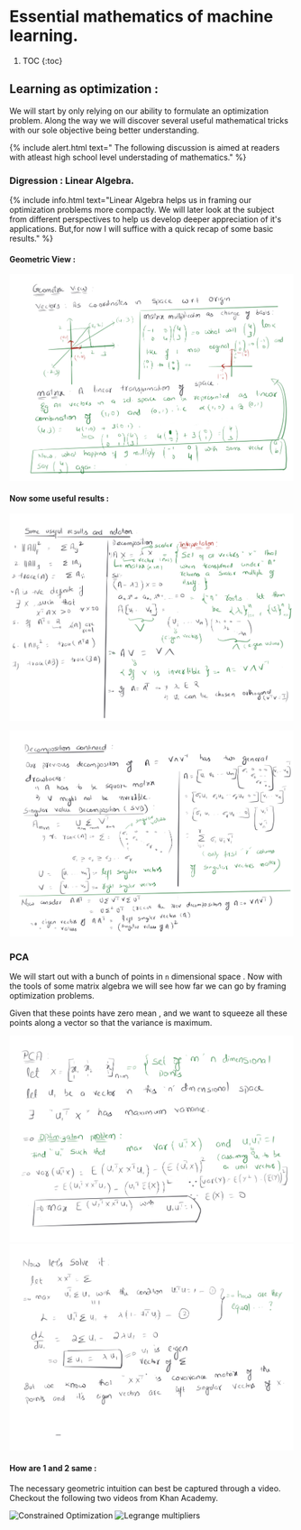 # Essential mathematics of machine learning.

1. TOC
{:toc}
## Learning as optimization :

We will start by only relying on our ability to formulate an optimization problem. Along the way we will discover several useful mathematical tricks with our sole objective being better understanding.

{% include alert.html text=" The following discussion is aimed at readers with atleast high school level understading of mathematics." %}

### Digression : Linear Algebra.

{% include info.html text="Linear Algebra helps us in framing our optimization problems more compactly. We will later look at the subject from different perspectives to help us develop deeper appreciation of it's applications. But,for now I will suffice with a quick recap of some basic results." %}

#### Geometric View :

![Summary of useful results - Geometric view](/images/Website.jpg)

#### Now some useful results :

![Useful Results](/images/Matrix-results-.jpg)

![Useful Results](/images/Decomp-Continued-.jpg)


### PCA

We will start out with a bunch of points in `n` dimensional space . Now with the tools of some matrix algebra we will see how far we can go by framing optimization problems.

Given that these points have zero mean , and we want to squeeze all these points along a vector so that the variance is maximum.

![Useful Results](/images/Untitled-Artwork.jpg)
![Useful Results](/images/Pca-Complete..jpg)

#### How are 1 and 2 same :

The necessary geometric intuition can best be captured through a video. Checkout the following two videos from Khan Academy.

![Constrained Optimization](https://www.youtube.com/watch?v=vwUV2IDLP8Q&list=PLCg2-CTYVrQvNGLbd-FN70UxWZSeKP4wV&index=8)
![Legrange multipliers](https://www.youtube.com/watch?v=yuqB-d5MjZA&list=PLCg2-CTYVrQvNGLbd-FN70UxWZSeKP4wV&index=1)





